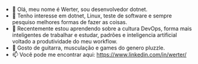 - 👋 Olá, meu nome é Werter, sou desenvolvedor dotnet.
- 👀 Tenho interesse em dotnet, Linux, teste de software e sempre pesquiso melhores formas de fazer as coisas. 
- 🌱 Recentemente estou aprendendo sobre a cultura DevOps, forma mais inteligentes de trabalhar e estudar, padrões e inteligencia artificial voltado 
a produtividade do meu workflow.
- 🎸 Gosto de guitarra, musculação e games do genero pluzzle.
- 📫 Você pode me encontrar aqui: https://www.linkedin.com/in/werter/

